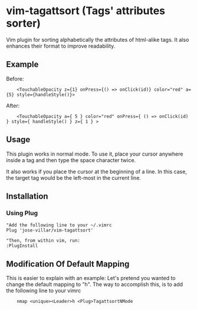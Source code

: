 # vim-tagattsort (Tags' attributes sorter)
Vim plugin for sorting alphabetically the attributes of html-alike tags. It also enhances their format to improve readability.

## Example

Before:

        <TouchableOpacity z={1} onPress={() => onClick(id)} color="red" a={5} style={handleStyle()}>

After:

        <TouchableOpacity a={ 5 } color="red" onPress={ () => onClick(id) } style={ handleStyle() } z={ 1 } >


## Usage

This plugin works in normal mode. To use it, place your cursor anywhere inside a tag and then type the space character twice.

It also works if you place the cursor at the beginning of a line. In this case, the target tag would be the left-most in the current line.


## Installation

### Using Plug
``` vim
"Add the following line to your ~/.vimrc
Plug 'jose-villar/vim-tagattsort'

"Then, from within vim, run:
:PlugInstall
```


## Modification Of Default Mapping

This is easier to explain with an example: Let's pretend you wanted to change the default mapping to "<Leader>h". The way to accomplish this, is to add the following line to your vimrc

        nmap <unique><Leader>h <Plug>TagattsortNMode
